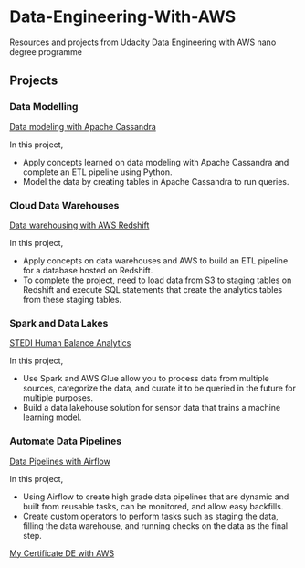 # Data-Engineering-With-AWS
Resources and projects from Udacity Data Engineering with AWS nano degree programme

## Projects

### Data Modelling

[Data modeling with Apache Cassandra](1_Data_Modelling/project/data_modelling_project.ipynb)

In this project,

- Apply concepts learned on data modeling with Apache Cassandra and complete an ETL pipeline using Python.
- Model the data by creating tables in Apache Cassandra to run queries.

### Cloud Data Warehouses

[Data warehousing with AWS Redshift](2_Cloud_Data_Warehouses/project/README.md)

In this project,

- Apply concepts on data warehouses and AWS to build an ETL pipeline for a database hosted on Redshift.
- To complete the project, need to load data from S3 to staging tables on Redshift and execute SQL statements that create the analytics tables from these staging tables.

### Spark and Data Lakes

[STEDI Human Balance Analytics](3_Spark_and_Data_Lakes/project/README.md)

In this project,

- Use Spark and AWS Glue allow you to process data from multiple sources, categorize the data, and curate it to be queried in the future for multiple purposes.
- Build a data lakehouse solution for sensor data that trains a machine learning model.

### Automate Data Pipelines

[Data Pipelines with Airflow](https://github.com/NghiepNC/Data_engineering_with_AWS/blob/main/4_Automate_Data_Pipelines-Airflow/project/README.md)

In this project,

- Using Airflow to create high grade data pipelines that are dynamic and built from reusable tasks, can be monitored, and allow easy backfills.
- Create custom operators to perform tasks such as staging the data, filling the data warehouse, and running checks on the data as the final step.

[My Certificate DE with AWS](https://graduation.udacity.com/confirm/e/7fb07ad8-fb0f-11ed-8d3f-eb84e45e12cc)
